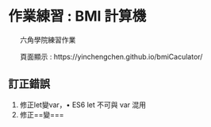 <h1>作業練習 : BMI 計算機</h1>
    <ul>六角學院練習作業</ul>
    <ul>頁面顯示 : https://yinchengchen.github.io/bmiCaculator/</ul>
    <h2>訂正錯誤</h2>
    <ol>
        <li>修正let變var，•	ES6 let 不可與 var 混用</li>
        <li>修正==變===</li>
    </ol>

